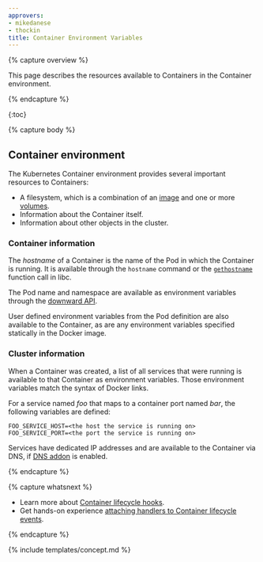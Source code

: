```yaml
---
approvers:
- mikedanese
- thockin
title: Container Environment Variables
---
```


{% capture overview %}

This page describes the resources available to Containers in the Container environment. 

{% endcapture %}

{:toc}

{% capture body %}

## Container environment

The Kubernetes Container environment provides several important resources to Containers:

* A filesystem, which is a combination of an [image](/docs/concepts/containers/images) and one or more [volumes](/docs/concepts/storage/volumes).
* Information about the Container itself.
* Information about other objects in the cluster.

### Container information

The *hostname* of a Container is the name of the Pod in which the Container is running.
It is available through the `hostname` command or the
[`gethostname`](http://man7.org/linux/man-pages/man2/gethostname.2.html)
function call in libc.

The Pod name and namespace are available as environment variables through the
[downward API](/docs/tasks/configure-pod-container/downward-api-volume-expose-pod-information).

User defined environment variables from the Pod definition are also available to the Container,
as are any environment variables specified statically in the Docker image.

### Cluster information

When a Container was created, a list of all services that were running is available to that Container as environment variables.
Those environment variables match the syntax of Docker links.

For a service named *foo* that maps to a container port named *bar*,
the following variables are defined:

```shell
FOO_SERVICE_HOST=<the host the service is running on>
FOO_SERVICE_PORT=<the port the service is running on>
```

Services have dedicated IP addresses and are available to the Container via DNS,
if [DNS addon](http://releases.k8s.io/{{page.githubbranch}}/cluster/addons/dns/) is enabled. 

{% endcapture %}

{% capture whatsnext %}

* Learn more about [Container lifecycle hooks](/docs/concepts/containers/container-lifecycle-hooks/).
* Get hands-on experience
  [attaching handlers to Container lifecycle events](/docs/tasks/configure-pod-container/attach-handler-lifecycle-event/).

{% endcapture %}

{% include templates/concept.md %}
